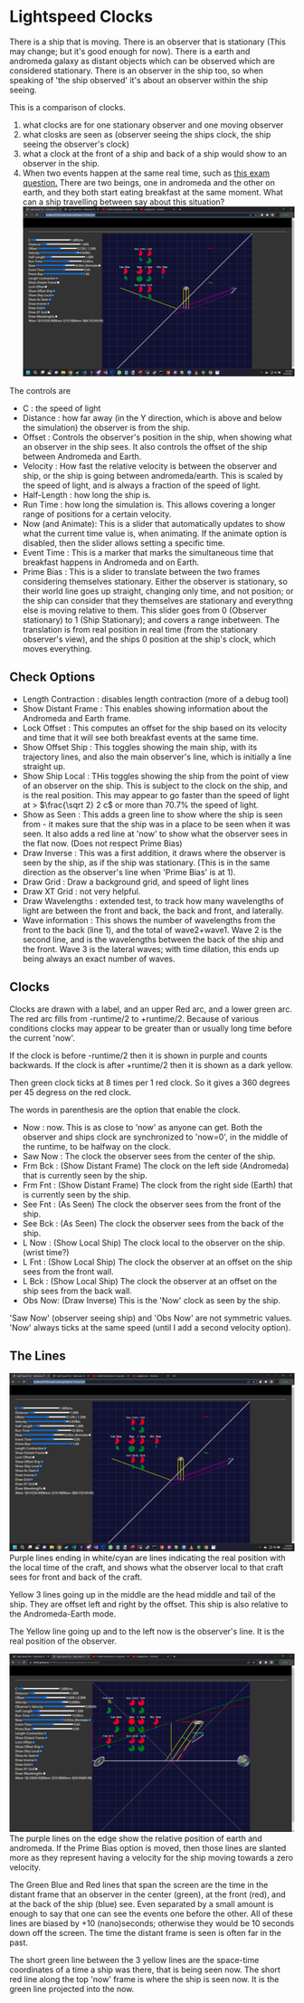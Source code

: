 
# Lightspeed Clocks

There is a ship that is moving.  There is an observer that is stationary (This may change; but it's good enough for now).  There is a earth and andromeda galaxy as distant objects which can be observed which are considered stationary.  There is an observer in the ship too, so when speaking of 'the ship observed' it's about an observer within the ship seeing.

This is a comparison of clocks.
 1) what clocks are for one stationary observer and one moving observer
 2) what closks are seen as (observer seeing the ships clock, the ship seeing the observer's clock)
 3) what a clock at the front of a ship and back of a ship would show to an observer in the ship.
 4) When two events happen at the same real time, such as [this exam question.](LightSpeedSim.md#lorentz-problem) There are two beings, one in andromeda and the other on earth, and they both start eating breakfast at the same moment.  What can a ship travelling between say about this situation?
![Demo Screenshot](clock-test-screenshot.png)


The controls are
 - C : the speed of light
 - Distance : how far away (in the Y direction, which is above and below the simulation) the observer is from the ship.
 - Offset : Controls the observer's position in the ship, when showing what an observer in the ship sees.  It also controls the offset of the ship between Andromeda and Earth.
 - Velocity : How fast the relative velocity is between the observer and ship, or the ship is going between andromeda/earth.  This is scaled by the speed of light, and is always a fraction of the speed of light.
 - Half-Length : how long the ship is.
 - Run Time : how long the simulation is.  This allows covering a longer range of positions for a certain velocity.  
 - Now (and Animate): This is a slider that automatically updates to show what the current time value is, when animating.  If the animate option is disabled, then the slider allows setting a specific time.
 - Event Time : This is a marker that marks the simultaneous time that breakfast happens in Andromeda and on Earth.
 - Prime Bias : This is a slider to translate between the two frames considering themselves stationary.  Either the observer is stationary, so their world line goes up straight, changing only time, and not position; or the ship can consider that they themselves are stationary and everythng else is moving relative to them.  This slider goes from 0 (Observer stationary) to 1 (Ship Stationary); and covers a range inbetween.  The translation is from real position in real time (from the stationary observer's view), and the ships 0 position at the ship's clock, which moves everything.
 
## Check Options
 
 - Length Contraction : disables length contraction (more of a debug tool)
 - Show Distant Frame : This enables showing information about the Andromeda and Earth frame.
 - Lock Offset : This computes an offset for the ship based on its velocity and time that it will see both breakfast events at the same time.
 - Show Offset Ship : This toggles showing the main ship, with its trajectory lines, and also the main observer's line, which is initially a line straight up.
 - Show Ship Local : THis toggles showing the ship from the point of view of an observer on the ship.  This is subject to the clock on the ship, and is the real position.  This may appear to go faster than the speed of light at > $\frac{\sqrt 2} 2 c$ or more than 70.7% the speed of light.  
 - Show as Seen : This adds  a green line to show where the ship is seen from - it makes sure that the ship was in a place to be seen when it was seen.  It also adds a red line at 'now' to show what the observer sees in the flat now.  (Does not respect Prime Bias)
 - Draw Inverse : This was a first addition, it draws where the observer is seen by the ship, as if the ship was stationary.  (This is in the same direction as the observer's line when 'Prime Bias' is at 1).
 - Draw Grid : Draw a background grid, and speed of light lines
 - Draw XT Grid : not very helpful.
 - Draw Wavelengths : extended test, to track how many wavelengths of light are between the front and back, the back and front, and laterally.
 - Wave information : This shows the number of wavelengths from the front to the back (line 1), and the total of wave2+wave1.  Wave 2 is the second line, and is the wavelengths between the back of the ship and the front.   Wave 3 is the lateral waves; with time dilation, this ends up being always an exact number of waves.
 
## Clocks

Clocks are drawn with a label, and an upper Red arc, and a lower green arc.  The red arc fills from -runtime/2 to +runtime/2.  Because of various conditions clocks may appear to be greater than or usually long time before the current 'now'.  

If the clock is before -runtime/2 then it is shown in purple and counts backwards.  If the clock is after +runtime/2 then it is shown as a dark yellow.

Then green clock ticks at 8 times per 1 red clock.  So it gives a 360 degrees per 45 degress on the red clock.

The words in parenthesis are the option that enable the clock.

- Now : now.  This is as close to 'now' as anyone can get.  Both the observer and ships clock are synchronized to 'now=0', in the middle of the runtime, to be halfway on the clock.
- Saw Now : The clock the observer sees from the center of the ship.
- Frm Bck : (Show Distant Frame) The clock on the left side (Andromeda) that is currently seen by the ship.
- Frm Fnt : (Show Distant Frame) The clock from the right side (Earth) that is currently seen by the ship.
- See Fnt : (As Seen) The clock the observer sees from the front of the ship.  
- See Bck : (As Seen) The clock the observer sees from the back of the ship.
- L Now : (Show Local Ship) The clock local to the observer on the ship. (wrist time?)
- L Fnt : (Show Local Ship) The clock the observer at an offset on the ship sees from the front wall.
- L Bck : (Show Local Ship) The clock the observer at an offset on the ship sees from the back wall.
- Obs Now: (Draw Inverse) This is the 'Now' clock as seen by the ship.

'Saw Now' (observer seeing ship) and 'Obs Now' are not symmetric values.  'Now' always ticks at the same speed (until I add a second velocity option).  

## The Lines
![Demo Screenshot](clock-test-screenshot.png)
Purple lines ending in white/cyan are lines indicating the real position with the local time of the craft, and shows what the observer local to that craft sees for front and back of the craft.

Yellow 3 lines going up in the middle are the head middle and tail of the ship.  They are offset left and right by the offset.  This ship is also relative to the Andromeda-Earth mode.

The Yellow line going up and to the left now is the observer's line.  It is the real position of the observer.

![Second Screenshot.](clock-test-screenshot2.png)
The purple lines on the edge show the relative position of earth and andromeda.  If the Prime Bias option is moved, then those lines are slanted more as they represent having a velocity for the ship moving towards a zero velocity.

The Green Blue and Red lines that span the screen are the time in the distant frame that an observer in the center (green), at the front (red), and at the back of the ship (blue) see.  Even separated by a small amount is enough to say that one can see the events one before the other.  All of these lines are biased by +10 (nano)seconds; otherwise they would be 10 seconds down off the screen.  The time the distant frame is seen is often far in the past.

The short green line between the 3 yellow lines are the space-time coordinates of a time a ship was there, that is being seen now.
The short red line along the top 'now' frame is where the ship is seen now.  It is the green line projected into the now.